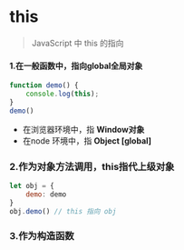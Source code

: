 # this

> JavaScript 中 this 的指向



#### 1.在一般函数中，指向global全局对象

```js
function demo() {
    console.log(this);
}
demo()
```

+ 在浏览器环境中，指  **Window对象**
+ 在node 环境中，指 **Object [global]**



### 2.作为对象方法调用，this指代上级对象

```js
let obj = {
    demo: demo
}
obj.demo() // this 指向 obj
```



### 3.作为构造函数